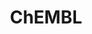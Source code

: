 ---
bigquery: https://console.cloud.google.com/bigquery?p=patents-public-data&d=ebi_chembl&page=dataset
citation: '"The ChEMBL database in 2017." Anna Gaulton, Anne Hersey, Michał Nowotka,
  A Patrícia Bento, Jon Chambers, David Mendez, Prudence Mutowo, Francis Atkinson,
  Louisa J Bellis, Elena Cibrián-Uhalte, Mark Davies, Nathan Dedman, Anneli Karlsson,
  María Paula Magariños, John P Overington, George Papadatos, Ines Smit, Andrew R
  Leach Nucleic acids Research (2017) 45 (Database Issue), D945-D954'
contributors: European Bioinformatics Institute
cost: None
description: ChEMBL Data is a manually curated database of small molecules used in
  drug discovery, including information about existing patented drugs.
documentation: 'schema: https://www.ebi.ac.uk/chembl/db_schema


  '
last_edit: Mon, 04 Apr 2022 19:07:30 GMT
location: https://console.cloud.google.com/marketplace/product/google_patents_public_datasets/chembl
maintained_by: EMBL-EBI, an outstation of European Molecular Biology Laboratory
related_publications: '

  ChEMBL: towards direct deposition of bioassay data.


  Mendez D, Gaulton A, Bento AP, Chambers J, De Veij M, Félix E, Magariños MP, Mosquera
  JF, Mutowo P, Nowotka M, Gordillo-Marañón M, Hunter F, Junco L, Mugumbate G, Rodriguez-Lopez
  M, Atkinson F, Bosc N, Radoux CJ, Segura-Cabrera A, Hersey A, Leach AR.


  — Nucleic Acids Res. 2019; 47(D1):D930-D940. doi: 10.1093/nar/gky1075

  '
schema_fields: '[''ref_type'', ''toid'', ''canonical_smiles'', ''disease_efficacy'',
  ''structure_type'', ''publication_number'', ''availability_type'', ''patent_use_code'',
  ''hbd'', ''target_mapping'', ''compound_name'', ''start_position'', ''mol_frac_id'',
  ''text_value'', ''product_id'', ''annotation'', ''year'', ''irac_code'', ''le'',
  ''mol_atc_id'', ''pathway_id'', ''normal_range_min'', ''cell_ontology_id'', ''result_flag'',
  ''l8'', ''direct_interaction'', ''met_id'', ''mol_irac_id'', ''job_id'', ''mw_monoisotopic'',
  ''organism'', ''bei'', ''tid_fixed'', ''ridx'', ''doc_type'', ''delist_flag'', ''value'',
  ''class_level'', ''parameter_type'', ''protein_class_desc'', ''relation'', ''parenteral'',
  ''psa'', ''status'', ''usan_stem'', ''cell_source_tissue'', ''smid'', ''acd_logp'',
  ''mesh_heading'', ''bao_format'', ''irac_class_id'', ''num_alerts'', ''therapeutic_flag'',
  ''doi'', ''natural_product'', ''normal_range_max'', ''efo_id'', ''isoform'', ''clo_id'',
  ''l4'', ''indref_id'', ''assay_param_id'', ''doc_id'', ''mol_hrac_id'', ''set_name'',
  ''standard_inchi_key'', ''dosage_form'', ''ddd_value'', ''warning_country'', ''drug_substance_flag'',
  ''comp_class_id'', ''alogp'', ''mutation'', ''warning_id'', ''polymer_flag'', ''assay_desc'',
  ''indication_class'', ''short_name'', ''heavy_atoms'', ''ddd_units'', ''hba_lipinski'',
  ''level5'', ''last_active'', ''related_tid'', ''strength'', ''bto_id'', ''sequence'',
  ''hbd_lipinski'', ''binding_site_comment'', ''cell_id'', ''approval_date'', ''site_id'',
  ''first_page'', ''std_act_id'', ''record_id'', ''units'', ''mechanism_comment'',
  ''ref_id'', ''aspect'', ''metref_id'', ''db_source'', ''bao_endpoint'', ''compsyn_id'',
  ''source_domain_id'', ''ad_type'', ''compd_id'', ''homologue'', ''aromatic_rings'',
  ''warning_class'', ''curated_by'', ''cx_logd'', ''cell_name'', ''db_version'', ''country'',
  ''hrac_class_id'', ''acd_most_apka'', ''trade_name'', ''assay_type'', ''entity_id'',
  ''domain_name'', ''authors'', ''tbl'', ''issue'', ''oral'', ''target_type'', ''standard_flag'',
  ''previous_company'', ''l3'', ''relationship_type'', ''synonyms'', ''smarts'', ''usan_year'',
  ''formulation_id'', ''assay_cell_type'', ''caloha_id'', ''hba'', ''src_assay_id'',
  ''acd_most_bpka'', ''dosed_ingredient'', ''actsm_id'', ''inorganic_flag'', ''ass_cls_map_id'',
  ''standard_upper_value'', ''met_conversion'', ''met_comment'', ''mec_id'', ''cl_lincs_id'',
  ''tax_id'', ''targcomp_id'', ''company'', ''drug_record_id'', ''assay_organism'',
  ''max_phase'', ''metabolite_record_id'', ''assay_id'', ''atc_code'', ''tid'', ''mc_tax_id'',
  ''level4'', ''max_phase_for_ind'', ''stem'', ''cell_source_organism'', ''action_type'',
  ''site_name'', ''relationship'', ''component_type'', ''route'', ''predbind_id'',
  ''submission_date'', ''assay_source'', ''src_description'', ''activity_count'',
  ''stat'', ''substrate_record_id'', ''assay_subcellular_fraction'', ''updated_by'',
  ''who_name'', ''cellosaurus_id'', ''tissue_id'', ''pubmed_id'', ''data_validity_comment'',
  ''enzyme_name'', ''site_residues'', ''active_ingredient'', ''assay_category'', ''bao_id'',
  ''research_stem'', ''standard_type'', ''activity_id'', ''full_molformula'', ''cell_description'',
  ''mc_organism'', ''topical'', ''standard_inchi'', ''helm_notation'', ''oc_id'',
  ''level4_description'', ''prod_pat_id'', ''major_class'', ''entity_type'', ''mc_target_accession'',
  ''assay_test_type'', ''selectivity_comment'', ''accession'', ''ro3_pass'', ''prodrug'',
  ''comments'', ''assay_strain'', ''molfile'', ''component_id'', ''efo_term'', ''source'',
  ''lle'', ''cell_source_tax_id'', ''cx_most_bpka'', ''innovator_company'', ''level2_description'',
  ''alert_name'', ''class_type'', ''journal'', ''mecref_id'', ''frac_class_id'', ''cx_logp'',
  ''parent_molregno'', ''active_molregno'', ''warning_type'', ''idx'', ''molsyn_id'',
  ''rtb'', ''assay_class_id'', ''title'', ''log_id'', ''pchembl_value'', ''protclasssyn_id'',
  ''protein_class_synonym'', ''co_stem_id'', ''sequence_md5sum'', ''compound_key'',
  ''withdrawn_class'', ''src_short_name'', ''assay_tax_id'', ''priority'', ''parent_id'',
  ''variant_id'', ''l1'', ''updated_on'', ''subgroup'', ''cpd_str_alert_id'', ''level1_description'',
  ''published_value'', ''level3'', ''published_relation'', ''creation_date'', ''species_group_flag'',
  ''warning_description'', ''qed_weighted'', ''target_desc'', ''parent_type'', ''end_position'',
  ''withdrawn_country'', ''drugind_id'', ''res_stem_id'', ''parent_go_id'', ''chirality'',
  ''syn_type'', ''molecule_type'', ''biocomp_id'', ''nda_type'', ''applicant_full_name'',
  ''cx_most_apka'', ''ref_url'', ''volume'', ''alert_id'', ''warnref_id'', ''level3_description'',
  ''mc_target_type'', ''sitecomp_id'', ''abstract'', ''relationship_desc'', ''patent_no'',
  ''l2'', ''standard_units'', ''label'', ''molecular_species'', ''assay_tissue'',
  ''pathway_key'', ''type'', ''ingredient'', ''hrac_code'', ''published_units'', ''domain_description'',
  ''src_id'', ''curation_comment'', ''num_lipinski_ro5_violations'', ''standard_relation'',
  ''frac_code'', ''enzyme_tid'', ''alert_set_id'', ''withdrawn_flag'', ''uberon_id'',
  ''mw_freebase'', ''activity_comment'', ''chembl_id'', ''version'', ''qudt_units'',
  ''as_id'', ''ddd_id'', ''go_id'', ''last_page'', ''usan_substem'', ''confidence'',
  ''black_box_warning'', ''chebi_par_id'', ''description'', ''acd_logd'', ''confidence_score'',
  ''domain_id'', ''sei'', ''who_extra'', ''mechanism_of_action'', ''num_ro5_violations'',
  ''molregno'', ''path'', ''domain_type'', ''cidx'', ''published_type'', ''level2'',
  ''component_synonym'', ''mc_target_name'', ''protein_class_id'', ''withdrawn_reason'',
  ''usan_stem_id'', ''stem_class'', ''ap_id'', ''level1'', ''drug_product_flag'',
  ''molecular_mechanism'', ''src_compound_id'', ''ddd_admr'', ''rgid'', ''patent_id'',
  ''first_in_class'', ''usan_stem_definition'', ''mesh_id'', ''upper_value'', ''ddd_comment'',
  ''standard_value'', ''downgraded'', ''aidx'', ''prediction_method'', ''l6'', ''targrel_id'',
  ''definition'', ''name'', ''potential_duplicate'', ''first_approval'', ''pref_name'',
  ''standard_text_value'', ''full_mwt'', ''patent_expire_date'', ''parameter_value'',
  ''l7'', ''warning_year'', ''orig_description'', ''l5'', ''uo_units'', ''withdrawn_year'',
  ''comp_go_id'']'
shortname: chembl
tags:
- biotechnology
- health
- chemical
- bioinformatics
- medical
terms_of_use: CC BY-SA 3.0
title: ChEMBL
uuid: e232a192-965c-4ec9-904c-155b6dfe56c5
---